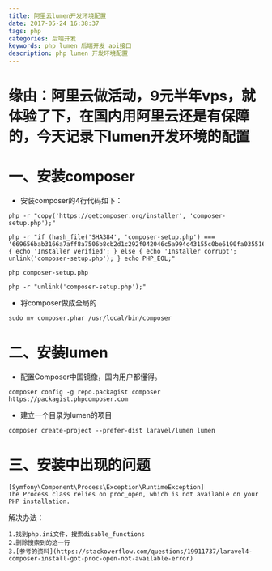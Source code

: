 ```yaml
---
title: 阿里云lumen开发环境配置
date: 2017-05-24 16:38:37
tags: php
categories: 后端开发
keywords: php lumen 后端开发 api接口
description: php lumen 开发环境配置
---
```


# 缘由：阿里云做活动，9元半年vps，就体验了下，在国内用阿里云还是有保障的，今天记录下lumen开发环境的配置

<!--more-->

# 一、安装composer
* 安装composer的4行代码如下：
```
php -r "copy('https://getcomposer.org/installer', 'composer-setup.php');"

php -r "if (hash_file('SHA384', 'composer-setup.php') === '669656bab3166a7aff8a7506b8cb2d1c292f042046c5a994c43155c0be6190fa0355160742ab2e1c88d40d5be660b410') { echo 'Installer verified'; } else { echo 'Installer corrupt'; unlink('composer-setup.php'); } echo PHP_EOL;"

php composer-setup.php

php -r "unlink('composer-setup.php');"
```

* 将composer做成全局的
```
sudo mv composer.phar /usr/local/bin/composer
```

# 二、安装lumen
* 配置Composer中国镜像，国内用户都懂得。
```
composer config -g repo.packagist composer https://packagist.phpcomposer.com
```

* 建立一个目录为lumen的项目
```
composer create-project --prefer-dist laravel/lumen lumen
```

# 三、安装中出现的问题
```
[Symfony\Component\Process\Exception\RuntimeException]                                   
The Process class relies on proc_open, which is not available on your PHP installation. 
```

解决办法：
```
1.找到php.ini文件，搜索disable_functions
2.删除搜索到的这一行
3.[参考的资料](https://stackoverflow.com/questions/19911737/laravel4-composer-install-got-proc-open-not-available-error)
```
